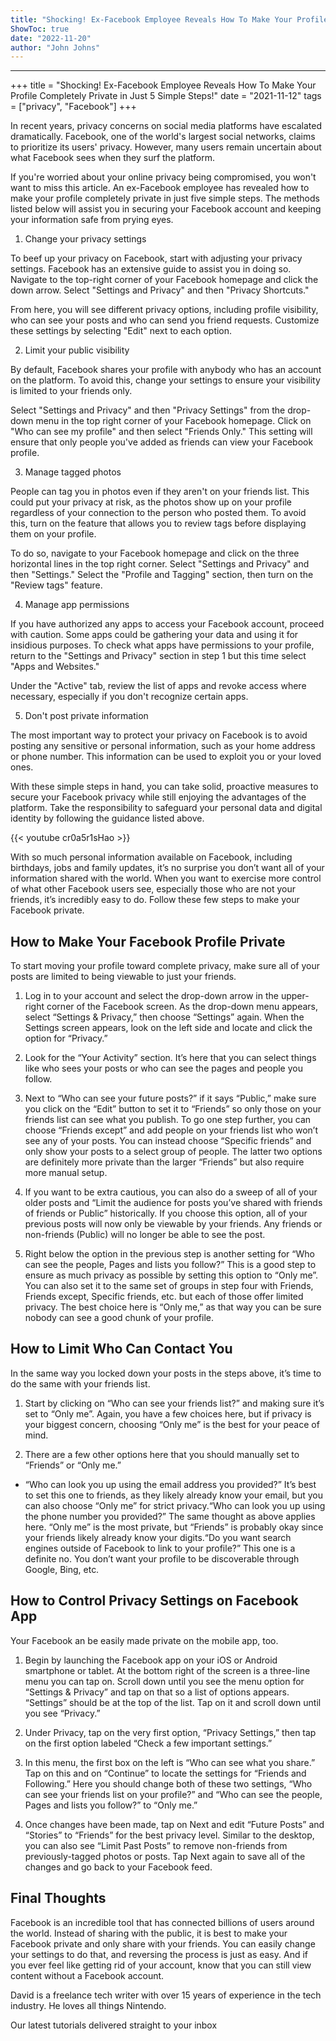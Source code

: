 ```yaml
---
title: "Shocking! Ex-Facebook Employee Reveals How To Make Your Profile Completely Private in Just 5 Simple Steps!"
ShowToc: true 
date: "2022-11-20"
author: "John Johns"
---
```

*****
+++
title = "Shocking! Ex-Facebook Employee Reveals How To Make Your Profile Completely Private in Just 5 Simple Steps!"
date = "2021-11-12"
tags = ["privacy", "Facebook"]
+++

In recent years, privacy concerns on social media platforms have escalated dramatically. Facebook, one of the world's largest social networks, claims to prioritize its users' privacy. However, many users remain uncertain about what Facebook sees when they surf the platform.

If you're worried about your online privacy being compromised, you won't want to miss this article. An ex-Facebook employee has revealed how to make your profile completely private in just five simple steps. The methods listed below will assist you in securing your Facebook account and keeping your information safe from prying eyes.

1. Change your privacy settings

To beef up your privacy on Facebook, start with adjusting your privacy settings. Facebook has an extensive guide to assist you in doing so. Navigate to the top-right corner of your Facebook homepage and click the down arrow. Select "Settings and Privacy" and then "Privacy Shortcuts."

From here, you will see different privacy options, including profile visibility, who can see your posts and who can send you friend requests. Customize these settings by selecting "Edit" next to each option.

2. Limit your public visibility

By default, Facebook shares your profile with anybody who has an account on the platform. To avoid this, change your settings to ensure your visibility is limited to your friends only.

Select "Settings and Privacy" and then "Privacy Settings" from the drop-down menu in the top right corner of your Facebook homepage. Click on "Who can see my profile" and then select "Friends Only." This setting will ensure that only people you've added as friends can view your Facebook profile.

3. Manage tagged photos

People can tag you in photos even if they aren't on your friends list. This could put your privacy at risk, as the photos show up on your profile regardless of your connection to the person who posted them. To avoid this, turn on the feature that allows you to review tags before displaying them on your profile.

To do so, navigate to your Facebook homepage and click on the three horizontal lines in the top right corner. Select "Settings and Privacy" and then "Settings." Select the "Profile and Tagging" section, then turn on the "Review tags" feature.

4. Manage app permissions

If you have authorized any apps to access your Facebook account, proceed with caution. Some apps could be gathering your data and using it for insidious purposes. To check what apps have permissions to your profile, return to the "Settings and Privacy" section in step 1 but this time select "Apps and Websites." 

Under the "Active" tab, review the list of apps and revoke access where necessary, especially if you don't recognize certain apps.

5. Don't post private information

The most important way to protect your privacy on Facebook is to avoid posting any sensitive or personal information, such as your home address or phone number. This information can be used to exploit you or your loved ones.

With these simple steps in hand, you can take solid, proactive measures to secure your Facebook privacy while still enjoying the advantages of the platform. Take the responsibility to safeguard your personal data and digital identity by following the guidance listed above.

{{< youtube cr0a5r1sHao >}} 



With so much personal information available on Facebook, including birthdays, jobs and family updates, it’s no surprise you don’t want all of your information shared with the world. When you want to exercise more control of what other Facebook users see, especially those who are not your friends, it’s incredibly easy to do. Follow these few steps to make your Facebook private.
 
## How to Make Your Facebook Profile Private 
 
To start moving your profile toward complete privacy, make sure all of your posts are limited to being viewable to just your friends.
 
1. Log in to your account and select the drop-down arrow in the upper-right corner of the Facebook screen. As the drop-down menu appears, select “Settings & Privacy,” then choose “Settings” again. When the Settings screen appears, look on the left side and locate and click the option for “Privacy.”
 
2. Look for the “Your Activity” section. It’s here that you can select things like who sees your posts or who can see the pages and people you follow.
 
3. Next to “Who can see your future posts?” if it says “Public,” make sure you click on the “Edit” button to set it to “Friends” so only those on your friends list can see what you publish. To go one step further, you can choose “Friends except” and add people on your friends list who won’t see any of your posts. You can instead choose “Specific friends” and only show your posts to a select group of people. The latter two options are definitely more private than the larger “Friends” but also require more manual setup.
 
4. If you want to be extra cautious, you can also do a sweep of all of your older posts and “Limit the audience for posts you’ve shared with friends of friends or Public” historically. If you choose this option, all of your previous posts will now only be viewable by your friends. Any friends or non-friends (Public) will no longer be able to see the post.
 
5. Right below the option in the previous step is another setting for “Who can see the people, Pages and lists you follow?” This is a good step to ensure as much privacy as possible by setting this option to “Only me”. You can also set it to the same set of groups in step four with Friends, Friends except, Specific friends, etc. but each of those offer limited privacy. The best choice here is “Only me,” as that way you can be sure  nobody can see a good chunk of your profile.
 
## How to Limit Who Can Contact You
 
In the same way you locked down your posts in the steps above, it’s time to do the same with your friends list.
 
1. Start by clicking on “Who can see your friends list?” and making sure it’s set to “Only me”. Again, you have a few choices here, but if privacy is your biggest concern, choosing “Only me” is the best for your peace of mind.
 
2. There are a few other options here that you should manually set to “Friends” or “Only me.”
 
- “Who can look you up using the email address you provided?” It’s best to set this one to friends, as they likely already know your email, but you can also choose “Only me” for strict privacy.“Who can look you up using the phone number you provided?” The same thought as above applies here. “Only me” is the most private, but “Friends” is probably okay since your friends likely already know your digits.“Do you want search engines outside of Facebook to link to your profile?” This one is a definite no. You don’t want your profile to be discoverable through Google, Bing, etc.

 
## How to Control Privacy Settings on Facebook App
 
Your Facebook an be easily made private on the mobile app, too.
 
1. Begin by launching the Facebook app on your iOS or Android smartphone or tablet. At the bottom right of the screen is a three-line menu you can tap on. Scroll down until you see the menu option for “Settings & Privacy” and tap on that so a list of options appears. “Settings” should be at the top of the list. Tap on it and scroll down until you see “Privacy.”
 
2. Under Privacy, tap on the very first option, “Privacy Settings,” then tap on the first option labeled “Check a few important settings.”
 
3. In this menu, the first box on the left is “Who can see what you share.” Tap on this and on “Continue” to locate the settings for “Friends and Following.” Here you should change both of these two settings, “Who can see your friends list on your profile?” and “Who can see the people, Pages and lists you follow?” to “Only me.”
 
4. Once changes have been made, tap on Next and edit “Future Posts” and “Stories” to “Friends” for the best privacy level. Similar to the desktop, you can also see “Limit Past Posts” to remove non-friends from previously-tagged photos or posts. Tap Next again to save all of the changes and go back to your Facebook feed.
 
## Final Thoughts
 
Facebook is an incredible tool that has connected billions of users around the world. Instead of sharing with the public, it is best to make your Facebook private and only share with your friends. You can easily change your settings to do that, and reversing the process is just as easy. And if you ever feel like getting rid of your account, know that you can still view content without a Facebook account.
 
David is a freelance tech writer with over 15 years of experience in the tech industry. He loves all things Nintendo.
 
Our latest tutorials delivered straight to your inbox




